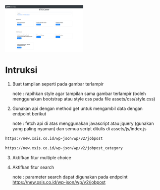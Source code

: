<img src="/hasil.png" width="50%">

# Intruksi

1. Buat tampilan seperti pada gambar terlampir

    note : rapihkan style agar tampilan sama gambar terlampir (boleh menggunakan bootstrap atau style css pada file assets/css/style.css)

2. Gunakan api dengan method get  untuk mengambil data dengan endpoint berikut

    note : fetch api di atas menggunakan javascript atau jquery (gunakan yang paling nyaman) dan semua script ditulis di assets/js/index.js

 ```bash
https://new.xsis.co.id/wp-json/wp/v2/jobpost
```

 ```bash
https://new.xsis.co.id/wp-json/wp/v2/jobpost_category
```

3. Aktifkan fitur multiple choice

4. Aktifkan fitur search

    note : parameter search dapat digunakan pada endpoint <https://new.xsis.co.id/wp-json/wp/v2/jobpost>
